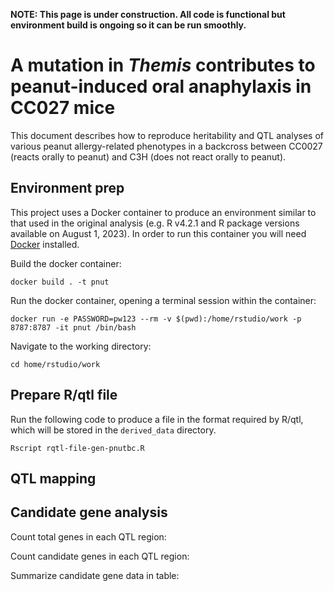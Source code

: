 **NOTE: This page is under construction. All code is functional but environment build is ongoing so it can be run smoothly.**

# A mutation in *Themis* contributes to peanut-induced oral anaphylaxis in CC027 mice 

This document describes how to reproduce heritability and QTL analyses of various peanut allergy-related phenotypes in a backcross between CC0027 (reacts orally to peanut) and C3H (does not react orally to peanut). 

Environment prep
----------------

This project uses a Docker container to produce an environment similar to that used in the original analysis (e.g. R v4.2.1 and R package versions available on August 1, 2023). In order to run this container you will need [Docker](https://docs.docker.com/get-docker/) installed. 

Build the docker container:

```
docker build . -t pnut 
```

Run the docker container, opening a terminal session within the container:

```
docker run -e PASSWORD=pw123 --rm -v $(pwd):/home/rstudio/work -p 8787:8787 -it pnut /bin/bash
```

Navigate to the working directory: 

```
cd home/rstudio/work 
```

Prepare R/qtl file 
-----------------------

Run the following code to produce a file in the format required by R/qtl, which will be stored in the `derived_data` directory. 

```
Rscript rqtl-file-gen-pnutbc.R
```

QTL mapping 
-----------------------


Candidate gene analysis
-----------------------

Count total genes in each QTL region:

Count candidate genes in each QTL region:  

Summarize candidate gene data in table:  